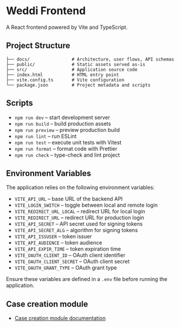# Weddi Frontend

A React frontend powered by Vite and TypeScript.

## Project Structure

```
├── docs/                # Architecture, user flows, API schemas
├── public/              # Static assets served as-is
├── src/                 # Application source code
├── index.html           # HTML entry point
├── vite.config.ts       # Vite configuration
└── package.json         # Project metadata and scripts
```

## Scripts

- `npm run dev` – start development server
- `npm run build` – build production assets
- `npm run preview` – preview production build
- `npm run lint` – run ESLint
- `npm run test` – execute unit tests with Vitest
- `npm run format` – format code with Prettier
- `npm run check` – type-check and lint project

## Environment Variables

The application relies on the following environment variables:

- `VITE_API_URL` – base URL of the backend API
- `VITE_LOGIN_SWITCH` – toggle between local and remote login
- `VITE_REDIRECT_URL_LOCAL` – redirect URL for local login
- `VITE_REDIRECT_URL` – redirect URL for production login
- `VITE_API_SECRET` – API secret used for signing tokens
- `VITE_API_SECRET_ALG` – algorithm for signing tokens
- `VITE_API_ISSUSER` – token issuer
- `VITE_API_AUDIENCE` – token audience
- `VITE_API_EXPIR_TIME` – token expiration time
- `VITE_OAUTH_CLIENT_ID` – OAuth client identifier
- `VITE_OAUTH_CLIENT_SECRET` – OAuth client secret
- `VITE_OAUTH_GRANT_TYPE` – OAuth grant type

Ensure these variables are defined in a `.env` file before running the application.

## Case creation module

- [Case creation module documentation](docs/case-creation.md)
